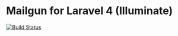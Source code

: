 # Mailgun  for Laravel 4 (Illuminate)

[![Build Status](https://travis-ci.org/Ellicom/mailgun.png)](https://travis-ci.org/Ellicom/mailgun)